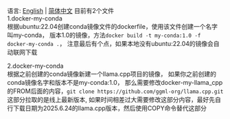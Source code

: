 语言: [English](README-EN.md) | [简体中文](README.md)
目前有2个文件  
1.docker-my-conda  
根据ubuntu:22.04创建conda镜像文件的dockerfile，使用该文件创建一个名字叫my-conda，
版本1.0的镜像，方法`docker build -t my-conda:1.0 -f docker-my-conda .`，
注意最后有个点，如果本地没有ubuntu:22.04的镜像会自动联网下载 

2.docker-my-conda  
根据之前创建的conda镜像新建一个llama.cpp项目的镜像，
如果你之前创建的conda镜像名字和版本不是my-conda:1.0，
那么需要修改docker-my-llama_cpp的FROM后面的内容，`git clone https://github.com/ggml-org/llama.cpp.git`这部分拉取的是线上最新版本,
如果时间相差过大需要修改这部分内容，最好先自行下载日期为2025.6.24的llama.cpp版本，然后使用COPY命令替代这部分  

